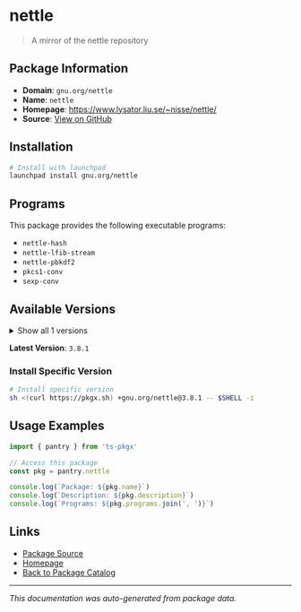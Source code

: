 # nettle

> A mirror of the nettle repository

## Package Information

- **Domain**: `gnu.org/nettle`
- **Name**: `nettle`
- **Homepage**: https://www.lysator.liu.se/~nisse/nettle/
- **Source**: [View on GitHub](https://github.com/pkgxdev/pantry/tree/main/projects/gnu.org/nettle/package.yml)

## Installation

```bash
# Install with launchpad
launchpad install gnu.org/nettle
```

## Programs

This package provides the following executable programs:

- `nettle-hash`
- `nettle-lfib-stream`
- `nettle-pbkdf2`
- `pkcs1-conv`
- `sexp-conv`

## Available Versions

<details>
<summary>Show all 1 versions</summary>

- `3.8.1`

</details>

**Latest Version**: `3.8.1`

### Install Specific Version

```bash
# Install specific version
sh <(curl https://pkgx.sh) +gnu.org/nettle@3.8.1 -- $SHELL -i
```

## Usage Examples

```typescript
import { pantry } from 'ts-pkgx'

// Access this package
const pkg = pantry.nettle

console.log(`Package: ${pkg.name}`)
console.log(`Description: ${pkg.description}`)
console.log(`Programs: ${pkg.programs.join(', ')}`)
```

## Links

- [Package Source](https://github.com/pkgxdev/pantry/tree/main/projects/gnu.org/nettle/package.yml)
- [Homepage](https://www.lysator.liu.se/~nisse/nettle/)
- [Back to Package Catalog](../../../package-catalog.md)

---

*This documentation was auto-generated from package data.*
